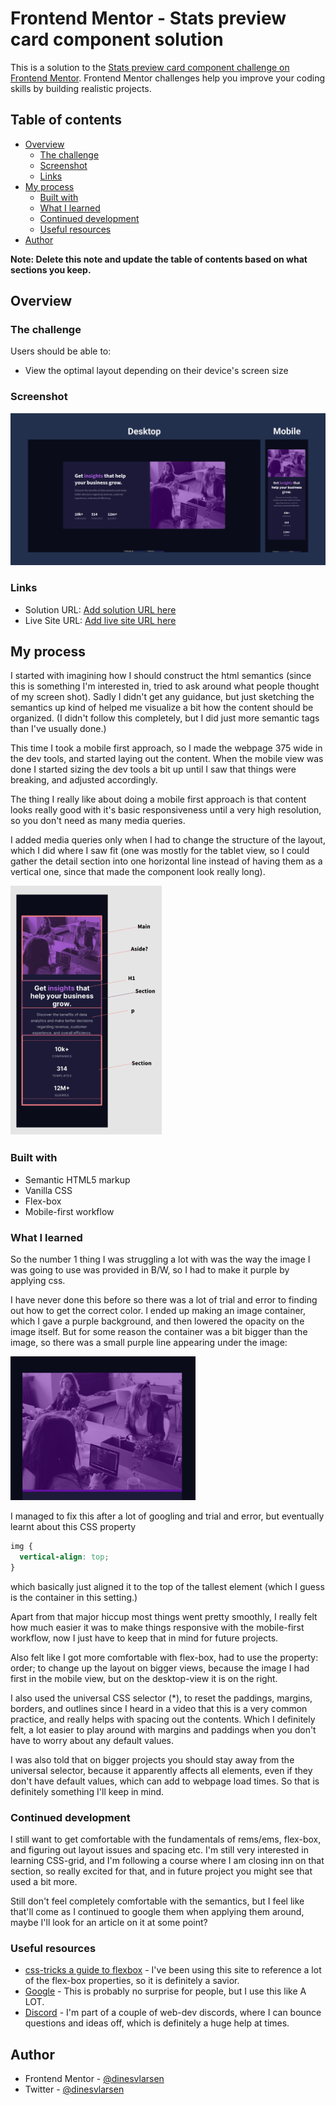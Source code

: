 # Frontend Mentor - Stats preview card component solution

This is a solution to the [Stats preview card component challenge on Frontend Mentor](https://www.frontendmentor.io/challenges/stats-preview-card-component-8JqbgoU62). Frontend Mentor challenges help you improve your coding skills by building realistic projects.

## Table of contents

- [Overview](#overview)
  - [The challenge](#the-challenge)
  - [Screenshot](#screenshot)
  - [Links](#links)
- [My process](#my-process)
  - [Built with](#built-with)
  - [What I learned](#what-i-learned)
  - [Continued development](#continued-development)
  - [Useful resources](#useful-resources)
- [Author](#author)

**Note: Delete this note and update the table of contents based on what sections you keep.**

## Overview

### The challenge

Users should be able to:

- View the optimal layout depending on their device's screen size

### Screenshot

![](images/mobile&desktop-screenshot.png)

### Links

- Solution URL: [Add solution URL here](https://your-solution-url.com)
- Live Site URL: [Add live site URL here](https://your-live-site-url.com)

## My process

I started with imagining how I should construct the html semantics (since this is something I'm interested in, tried to ask around what people thought of my screen shot). Sadly I didn't get any guidance, but just sketching the semantics up kind of helped me visualize a bit how the content should be organized. (I didn't follow this completely, but I did just more semantic tags than I've usually done.)

This time I took a mobile first approach, so I made the webpage 375 wide in the dev tools, and started laying out the content. When the mobile view was done I started sizing the dev tools a bit up until I saw that things were breaking, and adjusted accordingly.

The thing I really like about doing a mobile first approach is that content looks really good with it's basic responsiveness until a very high resolution, so you don't need as many media queries.

I added media queries only when I had to change the structure of the layout, which I did where I saw fit (one was mostly for the tablet view, so I could gather the detail section into one horizontal line instead of having them as a vertical one, since that made the component look really long).

![](images/semantic-sketch.png)

### Built with

- Semantic HTML5 markup
- Vanilla CSS
- Flex-box
- Mobile-first workflow

### What I learned

So the number 1 thing I was struggling a lot with was the way the image I was going to use was provided in B/W, so I had to make it purple by applying css.

I have never done this before so there was a lot of trial and error to finding out how to get the correct color. I ended up making an image container, which I gave a purple background, and then lowered the opacity on the image itself. But for some reason the container was a bit bigger than the image, so there was a small purple line appearing under the image:

![](images/purple-line.png)

I managed to fix this after a lot of googling and trial and error, but eventually learnt about this CSS property

```css
img {
  vertical-align: top;
}
```

which basically just aligned it to the top of the tallest element (which I guess is the container in this setting.)

Apart from that major hiccup most things went pretty smoothly, I really felt how much easier it was to make things responsive with the mobile-first workflow, now I just have to keep that in mind for future projects.

Also felt like I got more comfortable with flex-box, had to use the property: order; to change up the layout on bigger views, because the image I had first in the mobile view, but on the desktop-view it is on the right.

I also used the universal CSS selector (\*), to reset the paddings, margins, borders, and outlines since I heard in a video that this is a very common practice, and really helps with spacing out the contents. Which I definitely felt, a lot easier to play around with margins and paddings when you don't have to worry about any default values.

I was also told that on bigger projects you should stay away from the universal selector, because it apparently affects all elements, even if they don't have default values, which can add to webpage load times. So that is definitely something I'll keep in mind.

### Continued development

I still want to get comfortable with the fundamentals of rems/ems, flex-box, and figuring out layout issues and spacing etc.
I'm still very interested in learning CSS-grid, and I'm following a course where I am closing inn on that section, so really excited for that, and in future project you might see that used a bit more.

Still don't feel completely comfortable with the semantics, but I feel like that'll come as I continued to google them when applying them around, maybe I'll look for an article on it at some point?

### Useful resources

- [css-tricks a guide to flexbox](https://css-tricks.com/snippets/css/a-guide-to-flexbox/) - I've been using this site to reference a lot of the flex-box properties, so it is definitely a savior.
- [Google](https://www.google.com) - This is probably no surprise for people, but I use this like A LOT.
- [Discord](https://www.discord.come) - I'm part of a couple of web-dev discords, where I can bounce questions and ideas off, which is definitely a huge help at times.

## Author

- Frontend Mentor - [@dinesvlarsen](https://www.frontendmentor.io/profile/dinesvlarsen)
- Twitter - [@dinesvlarsen](https://www.twitter.com/dinesvlarsen)
